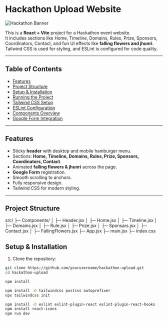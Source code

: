 # Hackathon Upload Website

![Hackathon Banner](./path-to-your-image.png) <!-- replace with your uploaded image path -->

This is a **React + Vite** project for a Hackathon event website.  
It includes sections like Home, Timeline, Domains, Rules, Prize, Sponsors, Coordinators, Contact, and fun UI effects like **falling flowers and jhunri**. Tailwind CSS is used for styling, and ESLint is configured for code quality.

---

## Table of Contents

- [Features](#features)
- [Project Structure](#project-structure)
- [Setup & Installation](#setup--installation)
- [Running the Project](#running-the-project)
- [Tailwind CSS Setup](#tailwind-css-setup)
- [ESLint Configuration](#eslint-configuration)
- [Components Overview](#components-overview)
- [Google Form Integration](#google-form-integration)

---

## Features

- Sticky **header** with desktop and mobile hamburger menu.
- Sections: **Home, Timeline, Domains, Rules, Prize, Sponsors, Coordinators, Contact**.
- Animated **falling flowers & jhunri** across the page.
- **Google Form** registration.
- Smooth scrolling to anchors.
- Fully responsive design.
- Tailwind CSS for modern styling.

---

## Project Structure


src/
├─ Components/
│ ├─ Header.jsx
│ ├─ Home.jsx
│ ├─ Timeline.jsx
│ ├─ Domains.jsx
│ ├─ Rule.jsx
│ ├─ Prize.jsx
│ ├─ Sponsars.jsx
│ ├─ Contact.jsx
│ ├─ FallingFlowers.jsx
├─ App.jsx
├─ main.jsx
├─ index.css

## Setup & Installation

1. Clone the repository:

```bash
git clone https://github.com/yourusername/hackathon-upload.git
cd hackathon-upload

npm install

npm install -D tailwindcss postcss autoprefixer
npx tailwindcss init

npm install -D eslint eslint-plugin-react eslint-plugin-react-hooks
npm install react-icons
npm run dev
